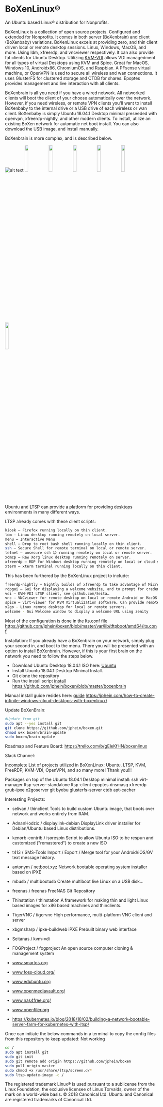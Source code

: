 # BoXenLinux&reg;
An Ubuntu based Linux&reg; distribution for Nonprofits.

BoXenLinux is a collection of open source projects. Configured and extended for Nonprofits. It comes in both server (BoXenbrain) and client (BoXenbaby) variations. BoXenLinux excels at providing zero, and thin client driven local or remote desktop sessions. Linux, Windows, MacOS, and more. Using ldm, xfreerdp, and vncviewer respectively. It can also provide fat clients for Ubuntu Desktop. Utilizing [KVM-VDI] allows VDI managedment for all types of virtual Desktops using KVM and Spice. Great for MacOS, Windows 10, Androidx86, ChromiumOS, and Raspbian. A PFsense virtual machine, or OpenVPN is used to secure all wireless and wan connections. It uses GlusterFS for clustered storage and CTDB for shares. Epoptes provides management and live interaction with all clients. 

BoXenbrain is all you need if you have a wired network. All networked clients will boot the client of your choose automatically over the network. However, if you need wireless, or remote VPN clients you'll want to install BoXenbaby to the internal drive or a USB drive of each wireless or wan client. BoXenbaby is simply Ubuntu 18.04.1 Desktop minimal preseeded with openvpn, xfreerdp-nightly, and other modern clients. To install, utilize an existing BoXen network for automatic net boot install. You can also download the USB image, and install manually. 

BoXenbrain is more complex, and is described below.

![alt text](https://jphein.com/wp-content/uploads/2018/11/Screenshot-from-2018-11-11-23-58-02.png)
<img src="https://user-images.githubusercontent.com/19301265/48688498-5d159380-eb7b-11e8-8610-6da0a67a0182.png" width="15%"></img> <img src="https://user-images.githubusercontent.com/19301265/48688511-6999ec00-eb7b-11e8-861a-dcc4e471e8f8.png" width="15%"></img> <img src="https://user-images.githubusercontent.com/19301265/48688519-70c0fa00-eb7b-11e8-977e-1a5fe2970a6a.png" width="15%"></img> <img src="https://user-images.githubusercontent.com/19301265/48688523-74ed1780-eb7b-11e8-968f-967c84126a2e.png" width="15%"></img> <img src="https://user-images.githubusercontent.com/19301265/48688541-7c142580-eb7b-11e8-9fb9-d82e6bcda8cb.png" width="15%"></img> <img src="https://user-images.githubusercontent.com/19301265/48688546-80404300-eb7b-11e8-8245-66d5b864f3ce.png" width="15%"></img> 

Ubuntu and LTSP can provide a platform for providing desktops environments in many different ways.

LTSP already comes with these client scripts:
```sh
kiosk – Firefox running locally on thin client.
ldm – Linux desktop running remotely on local server.
menu – Interactive Menu
shell – Drop to root bash shell running locally on thin client.
ssh – Secure Shell for remote terminal on local or remote server.
telnet – unsecure ssh 😉 running remotely on local or remote server.
xdmcp – Raw Xorg linux desktop running remotely on server.
xfreerdp – RDP for Windows desktop running remotely on local or cloud server.
xterm – xterm terminal running locally on thin client.
```
This has been furthered by the BoXenLinux project to include:
```sh
freerdp-nightly – Nightly builds of xfreerdp to take advantage of Microphone redirection and the latest graphics codecs.
rdpgui – Gui for displaying a welcome website, and to prompt for credentials when using xfreerdp-nightly.
vdi – KVM-VDI LTSP client, see github.com/Seita…
vnc – VNCviewer for remote desktop on local or remote Android or MacOS computers.
spice – virt-viewer for KVM Virtualization software. Can provide remote access to local or remote desktops of ANY kind you can virtualize.
x2go - Linux remote desktop for local or remote servers. 
welcome - Gui Welcome window to display a welcome URL using zenity
```
Most of the configuration is done in the lts.conf file
https://github.com/jphein/boxen/blob/master/var/lib/tftpboot/amd64/lts.conf

Installation:
If you already have a BoXenbrain on your network, simply plug your second in, and boot to the menu. There you will be presented with an option to install BoXenbrain. However, if this is your first brain on the network you need to follow the steps below.
* Download Ubuntu Desktop 18.04.1 ISO here: [Ubuntu] 
* Install Ubuntu 18.04.1 Desktop Minimal Install.
* Git clone the repository 
* Run the install script [install] https://github.com/jphein/boxen/blob/master/boxenbrain

Manual install guide resides here: [guide] https://jphein.com/how-to-create-infinite-windows-cloud-desktops-with-boxenlinux/

Update BoXenBrain:
```sh
#Update from git
sudo apt --yes install git
git clone https://github.com/jphein/boxen.git 
chmod u+x boxen/brain-update
sudo boxen/brain-update
```

Roadmap and Feature Board: https://trello.com/b/gEleKfHN/boxenlinux 

Slack Channel: 

Incomplete List of projects utilized in BoXenLinux: Ubuntu, LTSP, KVM, FreeRDP, KVM-VDI, OpenVPN, and so many more! Thank you!!! 

Packages on top of the Ubuntu 18.04.1 Desktop minimal install: ssh virt-manager ltsp-server-standalone ltsp-client epoptes dnsmasq xfreerdp grub-ipxe x2goserver git byobu glusterfs-server ctdb apt-cacher

Interesting Projects:

* selivan / thinclient
Tools to build custom Ubuntu image, that boots over network and works entirely from RAM. 

* AdnanHodzic / displaylink-debian
DisplayLink driver installer for Debian/Ubuntu based Linux distributions.

* kenorb-contrib / isorespin
Script to allow Ubuntu ISO to be respun and customized ("remastered") to create a new ISO

* t413 / SMS-Tools
Import / Export / Merge tool for your Android/iOS/GV text message history.

* antonym / netboot.xyz
Network bootable operating system installer based on iPXE
 
* mbusb / multibootusb
Create multiboot live Linux on a USB disk...
 
* freenas / freenas
FreeNAS Git Repository

* Thinstation / thinstation
A framework for making thin and light Linux based images for x86 based machines and thinclients.

* TigerVNC / tigervnc
High performance, multi-platform VNC client and server
 
* xbgmsharp / ipxe-buildweb
iPXE Prebuilt binary web interface

* Seitanas / kvm-vdi

* FOGProject / fogproject
An open source computer cloning & management system

* www.smartos.org
* www.foss-cloud.org/
* www.edubuntu.org
* www.openmediavault.org/
* www.nas4free.org/
* www.openfiler.org
* https://kubernetes.io/blog/2018/10/02/building-a-network-bootable-server-farm-for-kubernetes-with-ltsp/

Once can initiate the below commands in a terminal to copy the config files from this repository to keep updated:
Not working
```sh
cd /
sudo apt install git
sudo git init
sudo git remote add origin https://github.com/jphein/boxen
sudo pull origin master
sudo chmod +x /usr/share/ltsp/screen.d/*
sudo ltsp-update-image -c /
```

The registered trademark Linux® is used pursuant to a sublicense from the Linux Foundation, the exclusive licensee of Linus Torvalds, owner of the mark on a world-wide basis.
© 2018 Canonical Ltd. Ubuntu and Canonical are registered trademarks of Canonical Ltd.

[//]: # (These are reference links used in the body of this note and get stripped out when the markdown processor does its job. There is no need to format nicely because it shouldn't be seen. Thanks SO - http://stackoverflow.com/questions/4823468/store-comments-in-markdown-syntax)

[git]: <https://github.com>
[KVM-VDI]: <https://github.com/Seitanas/kvm-vdi>  
[FreeRDP]: <http://www.freerdp.com/>  
[LTSP]: <https://github.com/gentoo-mirror/ltsp>
[jp]: <https://github.com/jphein>
[boxen]: <https://github.com/jphein/boxen>
[Ubuntu]: <http://www.ubuntu.com/download/desktop>
[guide]: <https://jphein.com/how-to-provide-a-windows-desktop-experience/>
[install]: <https://github.com/jphein/boxen/blob/master/boxenbrain>
[dill]: <https://github.com/joemccann/dillinger>
   [git-repo-url]: <https://github.com/joemccann/dillinger.git>
   [john gruber]: <http://daringfireball.net>
   [@thomasfuchs]: <http://twitter.com/thomasfuchs>
   [df1]: <http://daringfireball.net/projects/markdown/>
   [markdown-it]: <https://github.com/markdown-it/markdown-it>
   [Ace Editor]: <http://ace.ajax.org>
   [node.js]: <http://nodejs.org>
   [Twitter Bootstrap]: <http://twitter.github.com/bootstrap/>
   [keymaster.js]: <https://github.com/madrobby/keymaster>
   [jQuery]: <http://jquery.com>
   [@tjholowaychuk]: <http://twitter.com/tjholowaychuk>
   [express]: <http://expressjs.com>
   [AngularJS]: <http://angularjs.org>
   [Gulp]: <http://gulpjs.com>

   [PlDb]: <https://github.com/joemccann/dillinger/tree/master/plugins/dropbox/README.md>
   [PlGh]:  <https://github.com/joemccann/dillinger/tree/master/plugins/github/README.md>
   [PlGd]: <https://github.com/joemccann/dillinger/tree/master/plugins/googledrive/README.md>
   [PlOd]: <https://github.com/joemccann/dillinger/tree/master/plugins/onedrive/README.md>
